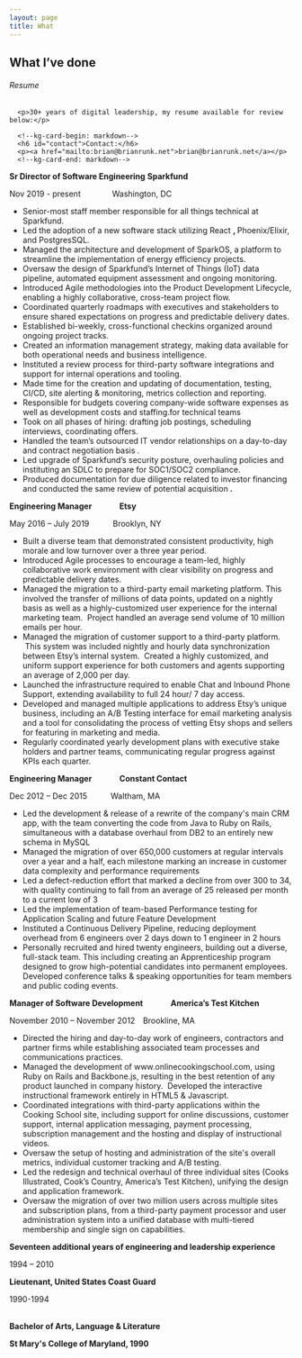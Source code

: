 ```yaml
---
layout: page
title: What
---
```

<article class="content">
  <h1 class="content-title">
    What I’ve done
    </h1>
    <section class="content-body load-external-scripts">
      <!--kg-card-begin: markdown-->
      <h6 id="resume">Resume</h6>
      <!--kg-card-end: markdown-->

      <p>30+ years of digital leadership, my resume available for review below:</p>
      
      <!--kg-card-begin: markdown-->
      <h6 id="contact">Contact:</h6>
      <p><a href="mailto:brian@brianrunk.net">brian@brianrunk.net</a></p>
      <!--kg-card-end: markdown-->

<p>
<strong>Sr Director of Software Engineering</strong>
<strong>Sparkfund</strong>
</p>
<p>
Nov 2019 - present    Washington, DC
</p>
<ul>
<li>
Senior-most staff member responsible for all things technical at Sparkfund.
</li>
<li>
Led the adoption of a new software stack utilizing React
<strong>
, 
</strong>
Phoenix/Elixir, and PostgresSQL.
</li>
<li>
Managed the architecture and development of SparkOS, a platform to streamline the implementation of energy efficiency projects.
</li>
<li>
Oversaw the design of Sparkfund’s Internet of Things (IoT)
<strong>
 
</strong>
data pipeline, automated equipment assessment and ongoing monitoring.
</li>
<li>
Introduced Agile methodologies into the Product Development Lifecycle, enabling a highly collaborative, cross-team project flow.
</li>
<li>
Coordinated quarterly roadmaps with executives and stakeholders to ensure shared expectations on progress and predictable delivery dates.
</li>
<li>
Established bi-weekly, cross-functional checkins organized around ongoing project tracks.
</li>
<li>
Created an information management strategy, making data available for both operational needs and business intelligence.
</li>
<li>
Instituted a review process for third-party software integrations and support for internal operations and tooling.
</li>
<li>
Made time for the creation and updating of documentation, testing, CI/CD, site alerting &amp; monitoring, metrics collection and reporting.
</li>
<li>
Responsible for budgets covering company-wide software expenses as well as development costs and staffing.for technical teams
</li>
<li>
Took on all phases of hiring: drafting job postings, scheduling interviews, coordinating offers.
</li>
<li>
Handled the team’s outsourced IT vendor relationships on a day-to-day and contract negotiation basis
<em>
.
</em>
</li>
<li>
Led upgrade of Sparkfund’s security posture, overhauling policies and instituting an SDLC to prepare for SOC1/SOC2 compliance.
</li>
<li>
Produced documentation for due diligence related to investor financing and conducted the same review of potential acquisition
<strong>
<em>
.
</em>
</strong>
</li>
</ul>
<p>
<strong>
Engineering Manager
</strong>
   
<strong>
Etsy
</strong>
</p>
<p>
May 2016 – July 2019   Brooklyn, NY
</p>
<ul>
<li>
Built a diverse team that demonstrated consistent productivity, high morale and low turnover over a three year period.
</li>
<li>
Introduced Agile processes to encourage a team-led, highly collaborative work environment with clear visibility on progress and predictable delivery dates.
</li>
<li>
Managed the migration to a third-party email marketing platform. This involved the transfer of millions of data points, updated on a nightly basis as well as a highly-customized user experience for the internal marketing team. &nbsp;Project handled an average send volume of 10 million emails per hour.
</li>
<li>
Managed the migration of customer support to a third-party platform. &nbsp;This system was included nightly and hourly data synchronization between Etsy’s internal system. &nbsp;Created a highly customized, and uniform support experience for both customers and agents supporting an average of 2,000 per day.
</li>
<li>
Launched the infrastructure required to enable Chat and Inbound Phone Support, extending availability to full 24 hour/ 7 day access.
</li>
<li>
Developed and managed multiple applications to address Etsy’s unique business, including an A/B Testing interface for email marketing analysis and a tool for consolidating the process of vetting Etsy shops and sellers for featuring in marketing and media.
</li>
<li>
Regularly coordinated yearly development plans with executive stake holders and partner teams, communicating regular progress against KPIs each quarter.
</li>
</ul>
<p>
<strong>
Engineering Manager
</strong>
   
<strong>
Constant Contact
</strong>
</p>
<p>
Dec 2012 – Dec 2015   Waltham, MA
</p>
<ul>
<li>
Led the development &amp; release of a rewrite of the company's main CRM app, with the team converting the code from Java to Ruby on Rails, simultaneous with a database overhaul from DB2 to an entirely new schema in MySQL
</li>
<li>
Managed the migration of over 650,000 customers at regular intervals over a year and a half, each milestone marking an increase in customer data complexity and performance requirements
</li>
<li>
Led a defect-reduction effort that marked a decline from over 300 to 34, with quality continuing to fall from an average of 25 released per month to a current low of 3
</li>
<li>
Led the implementation of team-based Performance testing for Application Scaling and future Feature Development
</li>
<li>
Instituted a Continuous Delivery Pipeline, reducing deployment overhead from 6 engineers over 2 days down to 1 engineer in 2 hours
</li>
<li>
Personally recruited and hired twenty engineers, building out a diverse, full-stack team. This including creating an Apprenticeship program designed to grow high-potential candidates into permanent employees. Developed conference talks &amp; speaking opportunities for team members and public coding events.
</li>
</ul>
<p>
<strong>
Manager of Software Development
</strong>
   
<strong>
America’s Test Kitchen
</strong>
</p>
<p>
November 2010 – November 2012 Brookline, MA
</p>
<ul>
<li>
Directed the hiring and day-to-day work of engineers, contractors and partner firms while establishing associated team processes and communications practices.
</li>
<li>
Managed the development of www.onlinecookingschool.com, using Ruby on Rails and Backbone.js, resulting in the best retention of any product launched in company history. &nbsp;Developed the interactive instructional framework entirely in HTML5 &amp; Javascript.
</li>
<li>
Coordinated integrations with third-party applications within the Cooking School site, including support for online discussions, customer support, internal application messaging, payment processing, subscription management and the hosting and display of instructional videos.
</li>
<li>
Oversaw the setup of hosting and administration of the site's overall metrics, individual customer tracking and A/B testing.
</li>
<li>
Led the redesign and technical overhaul of three individual sites (Cooks Illustrated, Cook’s Country, America’s Test Kitchen), unifying the design and application framework.
</li>
<li>
Oversaw the migration of over two million users across multiple sites and subscription plans, from a third-party payment processor and user administration system into a unified database with multi-tiered membership and single sign on capabilities.
<br>
</li>
</ul>
<p>
<strong>
Seventeen additional years of engineering and leadership experience
</strong>
</p>
<p>
1994 – 2010
</p>
<p>
<strong>
Lieutenant, United States Coast Guard
</strong>
</p>
<p>
1990-1994
</p>
<p>
<br>
<strong>
Bachelor of Arts, Language &amp; Literature
</strong>
</p>
<p>
<strong>
St Mary's College of Maryland, 1990
</strong>
</p>
</section>
</article>
